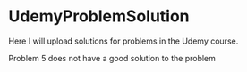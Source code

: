 # UdemyProblemSolution
Here I will upload solutions for problems in the Udemy course.



Problem 5 does not have a good solution to the problem
